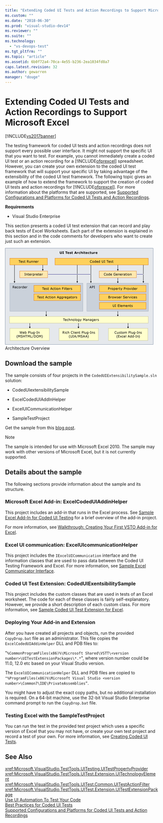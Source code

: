 ```yaml
---
title: "Extending Coded UI Tests and Action Recordings to Support Microsoft Excel | Microsoft Docs"
ms.custom: ""
ms.date: "2018-06-30"
ms.prod: "visual-studio-dev14"
ms.reviewer: ""
ms.suite: ""
ms.technology: 
  - "vs-devops-test"
ms.tgt_pltfrm: ""
ms.topic: "article"
ms.assetid: 6b0f72a4-70ca-4e55-b236-2ea1034fd8a7
caps.latest.revision: 32
ms.author: gewarren
manager: "douge"
---
```

# Extending Coded UI Tests and Action Recordings to Support Microsoft Excel
[!INCLUDE[vs2017banner](../includes/vs2017banner.md)]

The testing framework for coded UI tests and action recordings does not support every possible user interface. It might not support the specific UI that you want to test. For example, you cannot immediately create a coded UI test or an action recording for a [!INCLUDE[ofprexcel](../includes/ofprexcel-md.md)] spreadsheet. However, you can create your own extension to the coded UI test framework that will support your specific UI by taking advantage of the extensibility of the coded UI test framework. The following topic gives an example of how to extend the framework to support the creation of coded UI tests and action recordings for [!INCLUDE[ofprexcel](../includes/ofprexcel-md.md)]. For more information about the platforms that are supported, see [Supported Configurations and Platforms for Coded UI Tests and Action Recordings](../test/supported-configurations-and-platforms-for-coded-ui-tests-and-action-recordings.md).  
  
 **Requirements**  
  
-   Visual Studio Enterprise  
  
 This section presents a coded UI test extension that can record and play back tests of Excel Worksheets. Each part of the extension is explained in this section and in the code comments for developers who want to create just such an extension.  
  
 ![UI Test Architecture](../test/media/ui-testarch.png "UI_TestArch")  
Architecture Overview  
  
## Download the sample  
 The sample consists of four projects in the `CodedUIExtensibilitySample.sln` solution:  
  
-   CodedUIextensibilitySample  
  
-   ExcelCodedUIAddInHelper  
  
-   ExcelUICommunicationHelper  
  
-   SampleTestProject  
  
 Get the sample from this [blog post](http://go.microsoft.com/fwlink/?LinkID=185592).  
  
> [!NOTE]
>  The sample is intended for use with Microsoft Excel 2010. The sample may work with other versions of Microsoft Excel, but it is not currently supported.  
  
## Details about the sample  
 The following sections provide information about the sample and its structure.  
  
### Microsoft Excel Add-in: ExcelCodedUIAddinHelper  
 This project includes an add-in that runs in the Excel process. See [Sample Excel Add-In for Coded UI Testing](../test/sample-excel-add-in-for-coded-ui-testing.md) for a brief overview of the add-in project.  
  
 For more information, see [Walkthrough: Creating Your First VSTO Add-in for Excel](http://msdn.microsoft.com/library/a855e2be-3ecf-4112-a7f5-ec0f7fad3b5f).  
  
### Excel UI communication: ExcelUIcommunicationHelper  
 This project includes the `IExcelUICommunication` interface and the information classes that are used to pass data between the Coded UI Testing Framework and Excel. For more information, see [Sample Excel Communicator Interface](../test/sample-excel-communicator-interface.md).  
  
### Coded UI Test Extension: CodedUIExentsibilitySample  
 This project includes the custom classes that are used in tests of an Excel worksheet. The code for each of these classes is fairly self-explanatory. However, we provide a short description of each custom class. For more information, see [Sample Coded UI Test Extension for Excel](../test/sample-coded-ui-test-extension-for-excel.md).  
  
### Deploying Your Add-in and Extension  
 After you have created all projects and objects, run the provided `CopyDrop.bat` file as an administrator. This file copies the `ExcelCodedUIAddinHelper` DLL and PDB files to:  
  
 "`%CommonProgramFiles(x86)%\Microsoft Shared\VSTT\<version number>\UITestExtensionPackages\*.*`", where version number could be 11.0, 12.0 etc based on your Visual Studio version.  
  
 The `ExcelUICommunicationHelper` DLL and PDB files are copied to `"%ProgramFiles(x86)%\Microsoft Visual Studio <version number>\Common7\IDE\PrivateAssemblies”`.  
  
 You might have to adjust the exact copy paths, but no additional installation is required. On a 64-bit machine, use the 32-bit Visual Studio Enterprise command prompt to run the `CopyDrop.bat` file.  
  
### Testing Excel with the SampleTestProject  
 You can run the test in the provided test project which uses a specific version of Excel that you may not have, or create your own test project and record a test of your own. For more information, see [Creating Coded UI Tests](../test/use-ui-automation-to-test-your-code.md#VerifyingCodeUsingCUITCreate).  
  
## See Also  
 <xref:Microsoft.VisualStudio.TestTools.UITesting.UITestPropertyProvider>   
 <xref:Microsoft.VisualStudio.TestTools.UITest.Extension.UITechnologyElement>   
 <xref:Microsoft.VisualStudio.TestTools.UITest.Common.UITestActionFilter>   
 <xref:Microsoft.VisualStudio.TestTools.UITest.Extension.UITestExtensionPackage>   
 [Use UI Automation To Test Your Code](../test/use-ui-automation-to-test-your-code.md)   
 [Best Practices for Coded UI Tests](../test/best-practices-for-coded-ui-tests.md)   
 [Supported Configurations and Platforms for Coded UI Tests and Action Recordings](../test/supported-configurations-and-platforms-for-coded-ui-tests-and-action-recordings.md)



